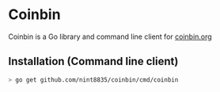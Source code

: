 # Coinbin
Coinbin is a Go library and command line client for [coinbin.org](https://coinbin.org)

## Installation (Command line client)
```bash
> go get github.com/nint8835/coinbin/cmd/coinbin
```
